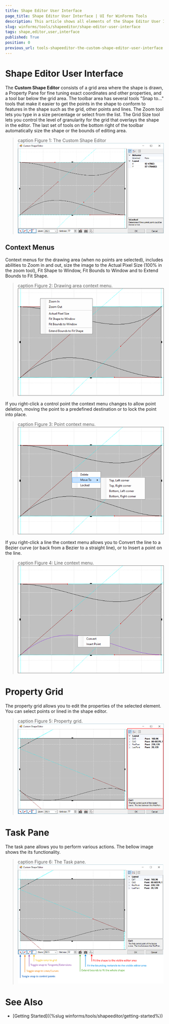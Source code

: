 ```yaml
---
title: Shape Editor User Interface
page_title: Shape Editor User Interface | UI for WinForms Tools
description: This article shows all elements of the Shape Editor User Interface.
slug: winforms/tools/shapeeditor/shape-editor-user-interface
tags: shape,editor,user,interface
published: True
position: 0
previous_url: tools-shapeeditor-the-custom-shape-editor-user-interface
---
```


# Shape Editor User Interface

The __Custom Shape Editor__ consists of a grid area where the shape is drawn, a Property Pane for fine  tuning exact coordinates and other properties, and a tool bar below the grid area. The toolbar area has several tools "Snap to..." tools that make it easier to get the points in the shape to conform to features in the shape such as the grid, other points and lines.  The Zoom tool lets you type in a size percentage or select from the list. The Grid Size tool lets you control the level of granularity for the grid that overlays the shape in the editor. The last set of tools on the bottom right of the toolbar automatically size the shape or the bounds of editing area.

>caption Figure 1: The Custom Shape Editor
![tools-shapeeditor-the-custom-shape-editor-user-interface 001](images/tools-shapeeditor-the-custom-shape-editor-user-interface001.png)

## Context Menus

Context menus for the drawing area (when no points are selected), includes abilities to Zoom in and out, size the image to the Actual Pixel Size (100% in the zoom tool), Fit Shape to Window, Fit Bounds to Window and to Extend Bounds to Fit Shape.

>caption Figure 2: Drawing area context menu.
![tools-shapeeditor-the-custom-shape-editor-user-interface 002](images/tools-shapeeditor-the-custom-shape-editor-user-interface002.png)

If you right-click a control point the context menu changes to allow point deletion, moving the point to a predefined destination or to lock the point into place.

>caption Figure 3: Point context menu.
![tools-shapeeditor-the-custom-shape-editor-user-interface 003](images/tools-shapeeditor-the-custom-shape-editor-user-interface003.png)

If you right-click a line the context menu allows you to Convert the line to a Bezier curve (or back from a Bezier to a straight line), or to Insert a point on the line. 

>caption Figure 4: Line context menu.
![tools-shapeeditor-the-custom-shape-editor-user-interface 004](images/tools-shapeeditor-the-custom-shape-editor-user-interface004.png)

# Property Grid

The property grid allows you to edit the properties of the selected element. You can select points or lined in the shape editor.

>caption Figure 5: Property grid.
![tools-shapeeditor-the-custom-shape-editor-user-interface 005](images/tools-shapeeditor-the-custom-shape-editor-user-interface005.png)

# Task Pane

The task pane allows you to perform various actions. The bellow image shows the its functionality.

>caption Figure 6: The Task pane.
![tools-shapeeditor-the-custom-shape-editor-user-interface 006](images/tools-shapeeditor-the-custom-shape-editor-user-interface006.png)


# See Also

* [Getting Started]({%slug winforms/tools/shapeeditor/getting-started%})